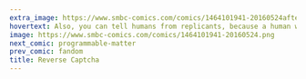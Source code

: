 ```yaml
---
extra_image: https://www.smbc-comics.com/comics/1464101941-20160524after.png
hovertext: Also, you can tell humans from replicants, because a human will literally walk 10 miles to use an elevator instead of stairs.
image: https://www.smbc-comics.com/comics/1464101941-20160524.png
next_comic: programmable-matter
prev_comic: fandom
title: Reverse Captcha
---
```


